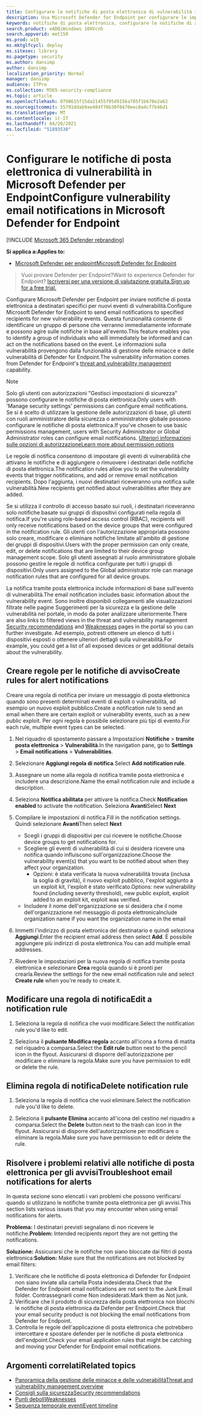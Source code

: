 ```yaml
---
title: Configurare le notifiche di posta elettronica di vulnerabilità in Microsoft Defender per Endpoint
description: Usa Microsoft Defender for Endpoint per configurare le impostazioni di notifica tramite posta elettronica per gli eventi di vulnerabilità.
keywords: notifiche di posta elettronica, configurare le notifiche di avviso, microsoft defender per endpoint, microsoft defender per le notifiche endpoint, microsoft defender per gli avvisi endpoint, windows 10 enterprise, windows 10 education
search.product: eADQiWindows 10XVcnh
search.appverid: met150
ms.prod: w10
ms.mktglfcycl: deploy
ms.sitesec: library
ms.pagetype: security
ms.author: dansimp
author: dansimp
localization_priority: Normal
manager: dansimp
audience: ITPro
ms.collection: M365-security-compliance
ms.topic: article
ms.openlocfilehash: 0798615f15da21455f95d9156a785f1b678e2a62
ms.sourcegitcommit: 55791ddab9ae484f76b30f0470eec8a4cf7b46d1
ms.translationtype: MT
ms.contentlocale: it-IT
ms.lasthandoff: 04/20/2021
ms.locfileid: "51893530"
---
```

# <a name="configure-vulnerability-email-notifications-in-microsoft-defender-for-endpoint"></a><span data-ttu-id="4281e-104">Configurare le notifiche di posta elettronica di vulnerabilità in Microsoft Defender per Endpoint</span><span class="sxs-lookup"><span data-stu-id="4281e-104">Configure vulnerability email notifications in Microsoft Defender for Endpoint</span></span>

[!INCLUDE [Microsoft 365 Defender rebranding](../../includes/microsoft-defender.md)]

<span data-ttu-id="4281e-105">**Si applica a:**</span><span class="sxs-lookup"><span data-stu-id="4281e-105">**Applies to:**</span></span>
- [<span data-ttu-id="4281e-106">Microsoft Defender per endpoint</span><span class="sxs-lookup"><span data-stu-id="4281e-106">Microsoft Defender for Endpoint</span></span>](https://go.microsoft.com/fwlink/?linkid=2154037)

><span data-ttu-id="4281e-107">Vuoi provare Defender per Endpoint?</span><span class="sxs-lookup"><span data-stu-id="4281e-107">Want to experience Defender for Endpoint?</span></span> [<span data-ttu-id="4281e-108">Iscriversi per una versione di valutazione gratuita.</span><span class="sxs-lookup"><span data-stu-id="4281e-108">Sign up for a free trial.</span></span>](https://www.microsoft.com/microsoft-365/windows/microsoft-defender-atp?ocid=docs-wdatp-emailconfig-abovefoldlink)

<span data-ttu-id="4281e-109">Configurare Microsoft Defender per Endpoint per inviare notifiche di posta elettronica a destinatari specifici per nuovi eventi di vulnerabilità.</span><span class="sxs-lookup"><span data-stu-id="4281e-109">Configure Microsoft Defender for Endpoint to send email notifications to specified recipients for new vulnerability events.</span></span> <span data-ttu-id="4281e-110">Questa funzionalità consente di identificare un gruppo di persone che verranno immediatamente informate e possono agire sulle notifiche in base all'evento.</span><span class="sxs-lookup"><span data-stu-id="4281e-110">This feature enables you to identify a group of individuals who will immediately be informed and can act on the notifications based on the event.</span></span> <span data-ttu-id="4281e-111">Le informazioni sulla vulnerabilità provengono [](next-gen-threat-and-vuln-mgt.md) dalla funzionalità di gestione delle minacce e delle vulnerabilità di Defender for Endpoint.</span><span class="sxs-lookup"><span data-stu-id="4281e-111">The vulnerability information comes from Defender for Endpoint's [threat and vulnerability management](next-gen-threat-and-vuln-mgt.md) capability.</span></span>

> [!NOTE]
> <span data-ttu-id="4281e-112">Solo gli utenti con autorizzazioni "Gestisci impostazioni di sicurezza" possono configurare le notifiche di posta elettronica.</span><span class="sxs-lookup"><span data-stu-id="4281e-112">Only users with 'Manage security settings' permissions can configure email notifications.</span></span> <span data-ttu-id="4281e-113">Se si è scelto di utilizzare la gestione delle autorizzazioni di base, gli utenti con ruoli amministratore della sicurezza o amministratore globale possono configurare le notifiche di posta elettronica.</span><span class="sxs-lookup"><span data-stu-id="4281e-113">If you've chosen to use basic permissions management, users with Security Administrator or Global Administrator roles can configure email notifications.</span></span> [<span data-ttu-id="4281e-114">Ulteriori informazioni sulle opzioni di autorizzazione</span><span class="sxs-lookup"><span data-stu-id="4281e-114">Learn more about permission options</span></span>](user-roles.md)

<span data-ttu-id="4281e-115">Le regole di notifica consentono di impostare gli eventi di vulnerabilità che attivano le notifiche e di aggiungere o rimuovere i destinatari delle notifiche di posta elettronica.</span><span class="sxs-lookup"><span data-stu-id="4281e-115">The notification rules allow you to set the vulnerability events that trigger notifications, and add or remove email notification recipients.</span></span> <span data-ttu-id="4281e-116">Dopo l'aggiunta, i nuovi destinatari riceveranno una notifica sulle vulnerabilità.</span><span class="sxs-lookup"><span data-stu-id="4281e-116">New recipients get notified about vulnerabilities after they are added.</span></span>

<span data-ttu-id="4281e-117">Se si utilizza il controllo di accesso basato sui ruoli, i destinatari riceveranno solo notifiche basate sui gruppi di dispositivi configurati nella regola di notifica.</span><span class="sxs-lookup"><span data-stu-id="4281e-117">If you're using role-based access control (RBAC), recipients will only receive notifications based on the device groups that were configured in the notification rule.</span></span>
<span data-ttu-id="4281e-118">Gli utenti con l'autorizzazione appropriata possono solo creare, modificare o eliminare notifiche limitate all'ambito di gestione dei gruppi di dispositivi.</span><span class="sxs-lookup"><span data-stu-id="4281e-118">Users with the proper permission can only create, edit, or delete notifications that are limited to their device group management scope.</span></span> <span data-ttu-id="4281e-119">Solo gli utenti assegnati al ruolo amministratore globale possono gestire le regole di notifica configurate per tutti i gruppi di dispositivi.</span><span class="sxs-lookup"><span data-stu-id="4281e-119">Only users assigned to the Global administrator role can manage notification rules that are configured for all device groups.</span></span>

<span data-ttu-id="4281e-120">La notifica tramite posta elettronica include informazioni di base sull'evento di vulnerabilità.</span><span class="sxs-lookup"><span data-stu-id="4281e-120">The email notification includes basic information about the vulnerability event.</span></span> <span data-ttu-id="4281e-121">Sono inoltre disponibili collegamenti alle visualizzazioni filtrate [](tvm-security-recommendation.md) nelle [](tvm-weaknesses.md) pagine Suggerimenti per la sicurezza e la gestione delle vulnerabilità nel portale, in modo da poter analizzare ulteriormente.</span><span class="sxs-lookup"><span data-stu-id="4281e-121">There are also links to filtered views in the threat and vulnerability management [Security recommendations](tvm-security-recommendation.md) and [Weaknesses](tvm-weaknesses.md) pages in the portal so you can further investigate.</span></span> <span data-ttu-id="4281e-122">Ad esempio, potresti ottenere un elenco di tutti i dispositivi esposti o ottenere ulteriori dettagli sulla vulnerabilità.</span><span class="sxs-lookup"><span data-stu-id="4281e-122">For example, you could get a list of all exposed devices or get additional details about the vulnerability.</span></span>

## <a name="create-rules-for-alert-notifications"></a><span data-ttu-id="4281e-123">Creare regole per le notifiche di avviso</span><span class="sxs-lookup"><span data-stu-id="4281e-123">Create rules for alert notifications</span></span>

<span data-ttu-id="4281e-124">Creare una regola di notifica per inviare un messaggio di posta elettronica quando sono presenti determinati eventi di exploit o vulnerabilità, ad esempio un nuovo exploit pubblico.</span><span class="sxs-lookup"><span data-stu-id="4281e-124">Create a notification rule to send an email when there are certain exploit or vulnerability events, such as a new public exploit.</span></span> <span data-ttu-id="4281e-125">Per ogni regola è possibile selezionare più tipi di evento.</span><span class="sxs-lookup"><span data-stu-id="4281e-125">For each rule, multiple event types can be selected.</span></span>

1. <span data-ttu-id="4281e-126">Nel riquadro di spostamento passare a Impostazioni **Notifiche**  >  **tramite posta elettronica**  >  **Vulnerabilità**.</span><span class="sxs-lookup"><span data-stu-id="4281e-126">In the navigation pane, go to **Settings** > **Email notifications** > **Vulnerabilities**.</span></span>

2. <span data-ttu-id="4281e-127">Selezionare **Aggiungi regola di notifica**.</span><span class="sxs-lookup"><span data-stu-id="4281e-127">Select **Add notification rule**.</span></span>

3. <span data-ttu-id="4281e-128">Assegnare un nome alla regola di notifica tramite posta elettronica e includere una descrizione.</span><span class="sxs-lookup"><span data-stu-id="4281e-128">Name the email notification rule and include a description.</span></span>

4. <span data-ttu-id="4281e-129">Seleziona **Notifica abilitata** per attivare la notifica.</span><span class="sxs-lookup"><span data-stu-id="4281e-129">Check **Notification enabled** to activate the notification.</span></span> <span data-ttu-id="4281e-130">Seleziona **Avanti**</span><span class="sxs-lookup"><span data-stu-id="4281e-130">Select **Next**</span></span>

5. <span data-ttu-id="4281e-131">Compilare le impostazioni di notifica.</span><span class="sxs-lookup"><span data-stu-id="4281e-131">Fill in the notification settings.</span></span> <span data-ttu-id="4281e-132">Quindi selezionare **Avanti**</span><span class="sxs-lookup"><span data-stu-id="4281e-132">Then select **Next**</span></span>

    - <span data-ttu-id="4281e-133">Scegli i gruppi di dispositivi per cui ricevere le notifiche.</span><span class="sxs-lookup"><span data-stu-id="4281e-133">Choose device groups to get notifications for.</span></span>
    - <span data-ttu-id="4281e-134">Scegliere gli eventi di vulnerabilità di cui si desidera ricevere una notifica quando influiscono sull'organizzazione.</span><span class="sxs-lookup"><span data-stu-id="4281e-134">Choose the vulnerability event(s) that you want to be notified about when they affect your organization.</span></span>
        - <span data-ttu-id="4281e-135">Opzioni: è stata verificata la nuova vulnerabilità trovata (inclusa la soglia di gravità), il nuovo exploit pubblico, l'exploit aggiunto a un exploit kit, l'exploit è stato verificato.</span><span class="sxs-lookup"><span data-stu-id="4281e-135">Options: new vulnerability found (including severity threshold), new public exploit, exploit added to an exploit kit, exploit was verified.</span></span>
    - <span data-ttu-id="4281e-136">Includere il nome dell'organizzazione se si desidera che il nome dell'organizzazione nel messaggio di posta elettronica</span><span class="sxs-lookup"><span data-stu-id="4281e-136">Include organization name if you want the organization name in the email</span></span>

6. <span data-ttu-id="4281e-137">Immetti l'indirizzo di posta elettronica del destinatario e quindi seleziona **Aggiungi**.</span><span class="sxs-lookup"><span data-stu-id="4281e-137">Enter the recipient email address then select **Add**.</span></span> <span data-ttu-id="4281e-138">È possibile aggiungere più indirizzi di posta elettronica.</span><span class="sxs-lookup"><span data-stu-id="4281e-138">You can add multiple email addresses.</span></span>

7. <span data-ttu-id="4281e-139">Rivedere le impostazioni per la nuova regola di notifica tramite posta elettronica e selezionare **Crea** regola quando si è pronti per crearla.</span><span class="sxs-lookup"><span data-stu-id="4281e-139">Review the settings for the new email notification rule and select **Create rule** when you're ready to create it.</span></span>

## <a name="edit-a-notification-rule"></a><span data-ttu-id="4281e-140">Modificare una regola di notifica</span><span class="sxs-lookup"><span data-stu-id="4281e-140">Edit a notification rule</span></span>

1. <span data-ttu-id="4281e-141">Seleziona la regola di notifica che vuoi modificare.</span><span class="sxs-lookup"><span data-stu-id="4281e-141">Select the notification rule you'd like to edit.</span></span>

2. <span data-ttu-id="4281e-142">Seleziona il **pulsante Modifica regola** accanto all'icona a forma di matita nel riquadro a comparsa.</span><span class="sxs-lookup"><span data-stu-id="4281e-142">Select the **Edit rule** button next to the pencil icon in the flyout.</span></span> <span data-ttu-id="4281e-143">Assicurarsi di disporre dell'autorizzazione per modificare o eliminare la regola.</span><span class="sxs-lookup"><span data-stu-id="4281e-143">Make sure you have permission to edit or delete the rule.</span></span>

## <a name="delete-notification-rule"></a><span data-ttu-id="4281e-144">Elimina regola di notifica</span><span class="sxs-lookup"><span data-stu-id="4281e-144">Delete notification rule</span></span>

1. <span data-ttu-id="4281e-145">Seleziona la regola di notifica che vuoi eliminare.</span><span class="sxs-lookup"><span data-stu-id="4281e-145">Select the notification rule you'd like to delete.</span></span>

2. <span data-ttu-id="4281e-146">Seleziona il **pulsante Elimina** accanto all'icona del cestino nel riquadro a comparsa.</span><span class="sxs-lookup"><span data-stu-id="4281e-146">Select the **Delete** button next to the trash can icon in the flyout.</span></span> <span data-ttu-id="4281e-147">Assicurarsi di disporre dell'autorizzazione per modificare o eliminare la regola.</span><span class="sxs-lookup"><span data-stu-id="4281e-147">Make sure you have permission to edit or delete the rule.</span></span>

## <a name="troubleshoot-email-notifications-for-alerts"></a><span data-ttu-id="4281e-148">Risolvere i problemi relativi alle notifiche di posta elettronica per gli avvisi</span><span class="sxs-lookup"><span data-stu-id="4281e-148">Troubleshoot email notifications for alerts</span></span>

<span data-ttu-id="4281e-149">In questa sezione sono elencati i vari problemi che possono verificarsi quando si utilizzano le notifiche tramite posta elettronica per gli avvisi.</span><span class="sxs-lookup"><span data-stu-id="4281e-149">This section lists various issues that you may encounter when using email notifications for alerts.</span></span>

<span data-ttu-id="4281e-150">**Problema:** I destinatari previsti segnalano di non ricevere le notifiche.</span><span class="sxs-lookup"><span data-stu-id="4281e-150">**Problem:** Intended recipients report they are not getting the notifications.</span></span>

<span data-ttu-id="4281e-151">**Soluzione:** Assicurarsi che le notifiche non siano bloccate dai filtri di posta elettronica:</span><span class="sxs-lookup"><span data-stu-id="4281e-151">**Solution:** Make sure that the notifications are not blocked by email filters:</span></span>

1. <span data-ttu-id="4281e-152">Verificare che le notifiche di posta elettronica di Defender for Endpoint non siano inviate alla cartella Posta indesiderata.</span><span class="sxs-lookup"><span data-stu-id="4281e-152">Check that the Defender for Endpoint email notifications are not sent to the Junk Email folder.</span></span> <span data-ttu-id="4281e-153">Contrassegnarli come Non indesiderati.</span><span class="sxs-lookup"><span data-stu-id="4281e-153">Mark them as Not junk.</span></span>
2. <span data-ttu-id="4281e-154">Verificare che il prodotto di sicurezza della posta elettronica non blocchi le notifiche di posta elettronica da Defender per Endpoint.</span><span class="sxs-lookup"><span data-stu-id="4281e-154">Check that your email security product is not blocking the email notifications from Defender for Endpoint.</span></span>
3. <span data-ttu-id="4281e-155">Controlla le regole dell'applicazione di posta elettronica che potrebbero intercettare e spostare defender per le notifiche di posta elettronica dell'endpoint.</span><span class="sxs-lookup"><span data-stu-id="4281e-155">Check your email application rules that might be catching and moving your Defender for Endpoint email notifications.</span></span>

## <a name="related-topics"></a><span data-ttu-id="4281e-156">Argomenti correlati</span><span class="sxs-lookup"><span data-stu-id="4281e-156">Related topics</span></span>

- [<span data-ttu-id="4281e-157">Panoramica della gestione delle minacce e delle vulnerabilità</span><span class="sxs-lookup"><span data-stu-id="4281e-157">Threat and vulnerability management overview</span></span>](next-gen-threat-and-vuln-mgt.md)
- [<span data-ttu-id="4281e-158">Consigli sulla sicurezza</span><span class="sxs-lookup"><span data-stu-id="4281e-158">Security recommendations</span></span>](tvm-security-recommendation.md)
- [<span data-ttu-id="4281e-159">Punti deboli</span><span class="sxs-lookup"><span data-stu-id="4281e-159">Weaknesses</span></span>](tvm-weaknesses.md)
- [<span data-ttu-id="4281e-160">Sequenza temporale eventi</span><span class="sxs-lookup"><span data-stu-id="4281e-160">Event timeline</span></span>](threat-and-vuln-mgt-event-timeline.md)
